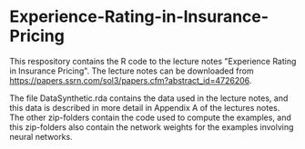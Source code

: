# Experience-Rating-in-Insurance-Pricing
This respository contains the R code to the lecture notes "Experience Rating in Insurance Pricing".
The lecture notes can be downloaded from https://papers.ssrn.com/sol3/papers.cfm?abstract_id=4726206.

The file DataSynthetic.rda contains the data used in the lecture notes, and this data is described in more detail in Appendix A of the lectures notes.
The other zip-folders contain the code used to compute the examples, and this zip-folders also contain the network weights for the examples involving neural networks.
